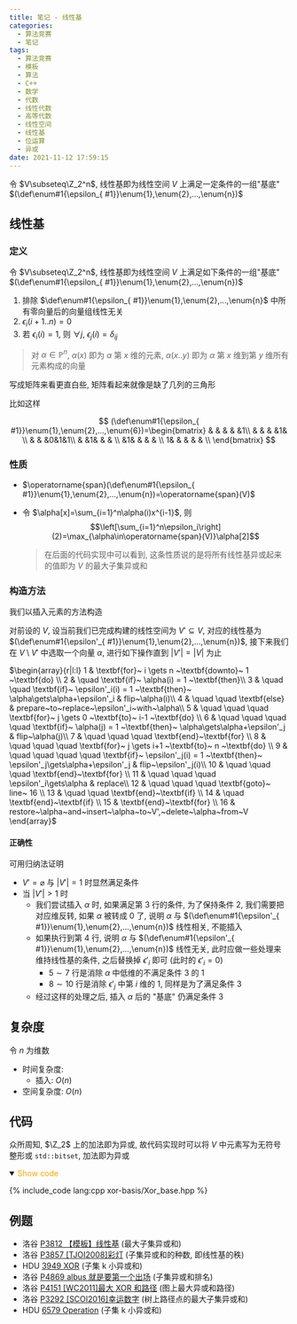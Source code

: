 ```yaml
---
title: 笔记 - 线性基
categories:
  - 算法竞赛
  - 笔记
tags:
  - 算法竞赛
  - 模板
  - 算法
  - C++
  - 数学
  - 代数
  - 线性代数
  - 高等代数
  - 线性空间
  - 线性基
  - 位运算
  - 异或
date: 2021-11-12 17:59:15
---
```


令 $V\subseteq\Z_2^n$, 线性基即为线性空间 $V$ 上满足一定条件的一组"基底" $(\def\enum#1{\epsilon_{ #1}}\enum{1},\enum{2},...,\enum{n})$

<!-- more -->

## 线性基

### 定义

令 $V\subseteq\Z_2^n$, 线性基即为线性空间 $V$ 上满足如下条件的一组"基底" $(\def\enum#1{\epsilon_{ #1}}\enum{1},\enum{2},...,\enum{n})$

1. 排除 $\def\enum#1{\epsilon_{ #1}}\enum{1},\enum{2},...,\enum{n}$ 中所有零向量后的向量组线性无关
1. $\epsilon_i(i+1..n)=0$
1. 若 $\epsilon_i(i)=1$, 则 $\forall j,~\epsilon_j(i)=\delta_{ij}$

> 对 $\alpha\in\mathbb{P}^n$, $\alpha(x)$ 即为 $\alpha$ 第 $x$ 维的元素, $\alpha(x..y)$ 即为 $\alpha$ 第 $x$ 维到第 $y$ 维所有元素构成的向量

写成矩阵来看更直白些, 矩阵看起来就像是缺了几列的三角形

比如这样

$$
(\def\enum#1{\epsilon_{ #1}}\enum{1},\enum{2},...,\enum{6})=\begin{bmatrix}
   & & & & &1\\
   & & & &1& \\
   & & &0&1&1\\
   & &1& & & \\
   &1& & & & \\
  1& & & & & \\
\end{bmatrix}
$$

### 性质

- $\operatorname{span}(\def\enum#1{\epsilon_{ #1}}\enum{1},\enum{2},...,\enum{n})=\operatorname{span}(V)$
- 令 $\alpha[x]=\sum_{i=1}^n\alpha(i)x^{i-1}$, 则
  $$\left[\sum_{i=1}^n\epsilon_i\right](2)=\max_{\alpha\in\operatorname{span}(V)}\alpha[2]$$

  > 在后面的代码实现中可以看到, 这条性质说的是将所有线性基异或起来的值即为 $V$ 的最大子集异或和

### 构造方法

我们以插入元素的方法构造

对前设的 $V$, 设当前我们已完成构建的线性空间为 $V'\subseteq V$, 对应的线性基为 $(\def\enum#1{\epsilon'_{ #1}}\enum{1},\enum{2},...,\enum{n})$, 接下来我们在 $V\setminus V'$ 中选取一个向量 $\alpha$, 进行如下操作直到 $|V'|=|V|$ 为止

$\begin{array}{r|l:l}
  1 & \textbf{for}~ i \gets n ~\textbf{downto}~ 1 ~\textbf{do} \\
  2 & \quad \textbf{if}~ \alpha(i) = 1 ~\textbf{then}\\
  3 & \quad \quad \textbf{if}~ \epsilon'_i(i) = 1 ~\textbf{then}~ \alpha\gets\alpha+\epsilon'_i & flip~\alpha(i)\\
  4 & \quad \quad \textbf{else} & prepare~to~replace~\epsilon'_i~with~\alpha\\
  5 & \quad \quad \quad \textbf{for}~ j \gets 0 ~\textbf{to}~ i-1 ~\textbf{do} \\
  6 & \quad \quad \quad \quad \textbf{if}~ \alpha(j) = 1 ~\textbf{then}~ \alpha\gets\alpha+\epsilon'_j & flip~\alpha(j)\\
  7 & \quad \quad \quad \textbf{end}~\textbf{for} \\
  8 & \quad \quad \quad \textbf{for}~ j \gets i+1 ~\textbf{to}~ n ~\textbf{do} \\
  9 & \quad \quad \quad \quad \textbf{if}~ \epsilon'_j(i) = 1 ~\textbf{then}~ \epsilon'_j\gets\alpha+\epsilon'_j & flip~\epsilon'_j(i)\\
  10 & \quad \quad \quad \textbf{end}~\textbf{for} \\
  11 & \quad \quad \quad \epsilon'_i\gets\alpha & replace\\
  12 & \quad \quad \quad \textbf{goto}~ line~ 16 \\
  13 & \quad \quad \textbf{end}~\textbf{if} \\
  14 & \quad \textbf{end}~\textbf{if} \\
  15 & \textbf{end}~\textbf{for} \\
  16 & restore~\alpha~and~insert~\alpha~to~V',~delete~\alpha~from~V
\end{array}$

#### 正确性

可用归纳法证明

- $V'=\varnothing$ 与 $|V'|=1$ 时显然满足条件
- 当 $|V'|>1$ 时
  - 我们尝试插入 $\alpha$ 时, 如果满足第 $3$ 行的条件, 为了保持条件 $2$, 我们需要把对应维反转, 如果 $\alpha$ 被转成 $0$ 了, 说明 $\alpha$ 与 $(\def\enum#1{\epsilon'_{ #1}}\enum{1},\enum{2},...,\enum{n})$ 线性相关, 不能插入
  - 如果执行到第 $4$ 行, 说明 $\alpha$ 与 $(\def\enum#1{\epsilon'_{ #1}}\enum{1},\enum{2},...,\enum{n})$ 线性无关, 此时应做一些处理来维持线性基的条件, 之后替换掉 $\epsilon'_i$ 即可 (此时的 $\epsilon'_i=0$)
    - $5\sim 7$ 行是消除 $\alpha$ 中低维的不满足条件 $3$ 的 $1$
    - $8\sim 10$ 行是消除 $\epsilon'_j$ 中第 $i$ 维的 $1$, 同样是为了满足条件 $3$
  - 经过这样的处理之后, 插入 $\alpha$ 后的 "基底" 仍满足条件 $3$

## 复杂度

令 $n$ 为维数

- 时间复杂度:
  - 插入: $O(n)$
- 空间复杂度: $O(n)$

## 代码

众所周知, $\Z_2$ 上的加法即为异或, 故代码实现时可以将 $V$ 中元素写为无符号整形或 `std::bitset`, 加法即为异或

<details open>
<summary><font color='orange'>Show code</font></summary>

{% include_code lang:cpp xor-basis/Xor_base.hpp %}

</details>

## 例题

- 洛谷 [P3812 【模板】线性基](https://www.luogu.com.cn/problem/P3812) (最大子集异或和)
- 洛谷 [P3857 [TJOI2008]彩灯](https://www.luogu.com.cn/problem/P3857) (子集异或和的种数, 即线性基的秩)
- HDU [3949 XOR](https://vjudge.net/problem/HDU-3949/origin) (子集 k 小异或和)
- 洛谷 [P4869 albus 就是要第一个出场](https://www.luogu.com.cn/problem/P4869) (子集异或和排名)
- 洛谷 [P4151 [WC2011]最大 XOR 和路径](https://www.luogu.com.cn/problem/P4151) (图上最大异或和路径)
- 洛谷 [P3292 [SCOI2016]幸运数字](https://www.luogu.com.cn/problem/P3292) (树上路径点的最大子集异或和)
- HDU [6579 Operation](https://vjudge.net/problem/HDU-6579/origin) (子集 k 小异或和)
